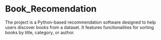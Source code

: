# Book_Recomendation
The project is a Python-based recommendation software designed to help users discover books from a dataset. It features functionalities for sorting books by title, category, or author.

